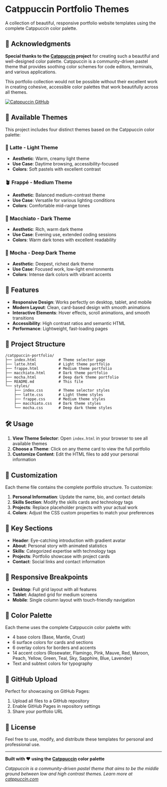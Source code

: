 # Catppuccin Portfolio Themes

A collection of beautiful, responsive portfolio website templates using the complete Catppuccin color palette.

## 🙏 Acknowledgments

**Special thanks to the [Catppuccin](https://github.com/catppuccin/catppuccin) project** for creating such a beautiful and well-designed color palette. Catppuccin is a community-driven pastel theme that provides soothing color schemes for code editors, terminals, and various applications.

This portfolio collection would not be possible without their excellent work in creating cohesive, accessible color palettes that work beautifully across all themes.

[![Catppuccin GitHub](https://img.shields.io/badge/Catppuccin-GitHub-181717?style=flat&logo=github)](https://github.com/catppuccin/catppuccin)

## 🎨 Available Themes

This project includes four distinct themes based on the Catppuccin color palette:

### 🌻 **Latte** - Light Theme
- **Aesthetic**: Warm, creamy light theme
- **Use Case**: Daytime browsing, accessibility-focused
- **Colors**: Soft pastels with excellent contrast

### 🪴 **Frappé** - Medium Theme
- **Aesthetic**: Balanced medium-contrast theme
- **Use Case**: Versatile for various lighting conditions
- **Colors**: Comfortable mid-range tones

### 🌺 **Macchiato** - Dark Theme
- **Aesthetic**: Rich, warm dark theme
- **Use Case**: Evening use, extended coding sessions
- **Colors**: Warm dark tones with excellent readability

### 🌿 **Mocha** - Deep Dark Theme
- **Aesthetic**: Deepest, richest dark theme
- **Use Case**: Focused work, low-light environments
- **Colors**: Intense dark colors with vibrant accents

## 🚀 Features

- **Responsive Design**: Works perfectly on desktop, tablet, and mobile
- **Modern Layout**: Clean, card-based design with smooth animations
- **Interactive Elements**: Hover effects, scroll animations, and smooth transitions
- **Accessibility**: High contrast ratios and semantic HTML
- **Performance**: Lightweight, fast-loading pages

## 📁 Project Structure

```
/catppuccin-portfolio/
├── index.html          # Theme selector page
├── latte.html          # Light theme portfolio
├── frappe.html         # Medium theme portfolio
├── macchiato.html      # Dark theme portfolio
├── mocha.html          # Deep dark theme portfolio
├── README.md           # This file
└── styles/
    ├── index.css       # Theme selector styles
    ├── latte.css       # Light theme styles
    ├── frappe.css      # Medium theme styles
    ├── macchiato.css   # Dark theme styles
    └── mocha.css       # Deep dark theme styles
```

## 🛠️ Usage

1. **View Theme Selector**: Open `index.html` in your browser to see all available themes
2. **Choose a Theme**: Click on any theme card to view the full portfolio
3. **Customize Content**: Edit the HTML files to add your personal information

## 🎯 Customization

Each theme file contains the complete portfolio structure. To customize:

1. **Personal Information**: Update the name, bio, and contact details
2. **Skills Section**: Modify the skills cards and technology tags
3. **Projects**: Replace placeholder projects with your actual work
4. **Colors**: Adjust the CSS custom properties to match your preferences

## 🌟 Key Sections

- **Header**: Eye-catching introduction with gradient avatar
- **About**: Personal story with animated statistics
- **Skills**: Categorized expertise with technology tags
- **Projects**: Portfolio showcase with project cards
- **Contact**: Social links and contact information

## 📱 Responsive Breakpoints

- **Desktop**: Full grid layout with all features
- **Tablet**: Adapted grid for medium screens
- **Mobile**: Single column layout with touch-friendly navigation

## 🎨 Color Palette

Each theme uses the complete Catppuccin color palette with:
- 4 base colors (Base, Mantle, Crust)
- 6 surface colors for cards and sections
- 6 overlay colors for borders and accents
- 14 accent colors (Rosewater, Flamingo, Pink, Mauve, Red, Maroon, Peach, Yellow, Green, Teal, Sky, Sapphire, Blue, Lavender)
- Text and subtext colors for typography

## 🚀 GitHub Upload

Perfect for showcasing on GitHub Pages:
1. Upload all files to a GitHub repository
2. Enable GitHub Pages in repository settings
3. Share your portfolio URL

## 📄 License

Feel free to use, modify, and distribute these templates for personal and professional use.

---

**Built with ❤️ using the [Catppuccin](https://github.com/catppuccin/catppuccin) color palette**

*Catppuccin is a community-driven pastel theme that aims to be the middle ground between low and high contrast themes. Learn more at [catppuccin.com](https://catppuccin.com)*
